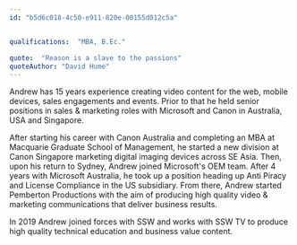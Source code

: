 ```yaml
---
id: "b5d6c018-4c50-e911-820e-00155d012c5a"


qualifications:  "MBA, B.Ec."

quote:  "Reason is a slave to the passions"
quoteAuthor: "David Hume"
---
```


Andrew has 15 years experience creating video content for the web, mobile devices, sales engagements and events. Prior to that he held senior positions in sales & marketing roles with Microsoft and Canon in Australia, USA and Singapore.   

After starting his career with Canon Australia and completing an MBA at Macquarie Graduate School of Management, he started a new division at Canon Singapore marketing digital imaging devices across SE Asia. Then, upon his return to Sydney, Andrew joined Microsoft's OEM team.  After 4 years with Microsoft Australia, he took up a position heading up Anti Piracy and License Compliance in the US subsidiary.  From there, Andrew started Pemberton Productions with the aim of producing high quality video & marketing communications that deliver business results.  

In 2019 Andrew joined forces with SSW and works with SSW TV to produce high quality technical education and business value content.  
